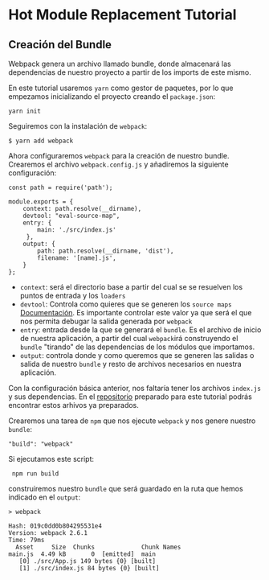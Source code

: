 # Hot Module Replacement Tutorial

## Creación del Bundle
Webpack genera un archivo llamado bundle, donde almacenará las dependencias de nuestro proyecto a partir de los imports de este mismo. 
 
En este tutorial usaremos `yarn` como gestor de paquetes, por lo que empezamos inicializando el proyecto creando el `package.json`:

```
yarn init
```
 
Seguiremos con la instalación de `webpack`:
 
```
$ yarn add webpack
```
 
 Ahora configuraremos `webpack` para la creación de nuestro bundle. Crearemos el archivo `webpack.config.js` y añadiremos la siguiente configuración:
 
    const path = require('path');
 
    module.exports = {
        context: path.resolve(__dirname),
        devtool: "eval-source-map",
        entry: {
            main: './src/index.js'
         },
        output: {
            path: path.resolve(__dirname, 'dist'),
            filename: '[name].js',
        }
    };
 
 * `context`: será el directorio base a partir del cual se se resuelven los puntos de entrada y los `loaders`
 * `devtool`: Controla como quieres que se generen los `source maps` [Documentación](https://webpack.js.org/configuration/devtool/). Es importante controlar este valor ya que será el que nos permita debugar la salida generada por `webpack`
 * `entry`: entrada desde la que se generará el `bundle`. Es el archivo de inicio de nuestra aplicación, a partir del cual `webpack`irá construyendo el `bundle` "tirando" de las dependencias de los módulos que importamos.
 * `output`: controla donde y como queremos que se generen las salidas o salida de nuestro `bundle` y resto de archivos necesarios en nuestra aplicación.
 
 Con la configuración básica anterior, nos faltaría tener los archivos `index.js` y sus dependencias. En el [repositorio]() preparado para este tutorial podrás encontrar estos arhivos ya preparados.
 
 Crearemos una tarea de `npm` que nos ejecute `webpack` y nos genere nuestro `bundle`:
 
    "build": "webpack"
    
 Si ejecutamos este script:
 
     npm run build
     
construiremos nuestro `bundle` que será guardado en la ruta que hemos indicado en el `output`:

    > webpack

    Hash: 019c0dd0b804295531e4
    Version: webpack 2.6.1
    Time: 79ms
      Asset     Size  Chunks             Chunk Names
    main.js  4.49 kB       0  [emitted]  main
       [0] ./src/App.js 149 bytes {0} [built]
       [1] ./src/index.js 84 bytes {0} [built]
